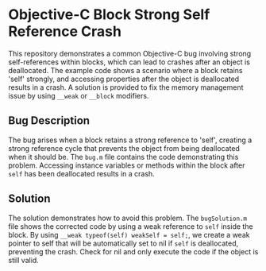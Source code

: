# Objective-C Block Strong Self Reference Crash

This repository demonstrates a common Objective-C bug involving strong self-references within blocks, which can lead to crashes after an object is deallocated.  The example code shows a scenario where a block retains 'self' strongly, and accessing properties after the object is deallocated results in a crash.  A solution is provided to fix the memory management issue by using `__weak` or `__block` modifiers.

## Bug Description
The bug arises when a block retains a strong reference to 'self', creating a strong reference cycle that prevents the object from being deallocated when it should be. The `bug.m` file contains the code demonstrating this problem. Accessing instance variables or methods within the block after `self` has been deallocated results in a crash.

## Solution
The solution demonstrates how to avoid this problem.  The `bugSolution.m` file shows the corrected code by using a weak reference to `self` inside the block. By using `__weak typeof(self) weakSelf = self;`, we create a weak pointer to self that will be automatically set to nil if `self` is deallocated, preventing the crash.  Check for nil and only execute the code if the object is still valid.